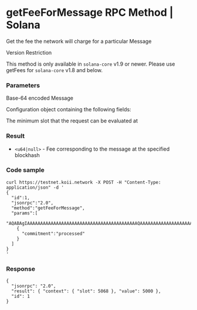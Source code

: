 # getFeeForMessage RPC Method | Solana
Get the fee the network will charge for a particular Message

Version Restriction

This method is only available in `solana-core` v1.9 or newer. Please use getFees for `solana-core` v1.8 and below.

### Parameters #

Base-64 encoded Message

Configuration object containing the following fields:

The minimum slot that the request can be evaluated at

### Result #

*   `<u64|null>` - Fee corresponding to the message at the specified blockhash

### Code sample #

```
curl https://testnet.koii.network -X POST -H "Content-Type: application/json" -d '
{
  "id":1,
  "jsonrpc":"2.0",
  "method":"getFeeForMessage",
  "params":[
    "AQABAgIAAAAAAAAAAAAAAAAAAAAAAAAAAAAAAAAAAAAAAAAAAQAAAAAAAAAAAAAAAAAAAAAAAAAAAAAAAAAAAAAAAAAAAAAAAAAAAAAAAAAAAAAAAAAAAAAAAAAAAAAAAAAAAAEBAQAA",
    {
      "commitment":"processed"
    }
  ]
}
'
```


### Response #

```
{
  "jsonrpc": "2.0",
  "result": { "context": { "slot": 5068 }, "value": 5000 },
  "id": 1
}
```
